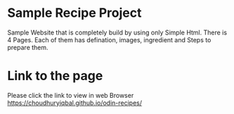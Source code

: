 
# Sample Recipe Project 
Sample Website that is completely build by using only Simple  Html. There is 4 Pages. Each of them has defination, images, ingredient and Steps to prepare them. 

# Link to the page
Please click the link to view in web Browser
https://choudhuryiqbal.github.io/odin-recipes/
